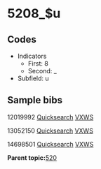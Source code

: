 # 5208\_$u

## Codes

-   Indicators
    -   First: 8
    -   Second: \_
-   Subfield: u

## Sample bibs

12019992 [Quicksearch](https://search.library.yale.edu/catalog/12019992) [VXWS](http://prodorbis.library.yale.edu:7014/vxws/GetHoldingsService?bibId=12019992)

13052150 [Quicksearch](https://search.library.yale.edu/catalog/13052150) [VXWS](http://prodorbis.library.yale.edu:7014/vxws/GetHoldingsService?bibId=13052150)

14698501 [Quicksearch](https://search.library.yale.edu/catalog/14698501) [VXWS](http://prodorbis.library.yale.edu:7014/vxws/GetHoldingsService?bibId=14698501)

**Parent topic:**[520](../../tags/520/520.md)

